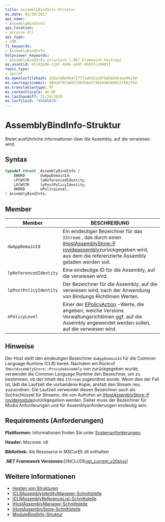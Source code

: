 ```yaml
---
title: AssemblyBindInfo-Struktur
ms.date: 03/30/2017
api_name:
- AssemblyBindInfo
api_location:
- mscoree.dll
api_type:
- COM
f1_keywords:
- AssemblyBindInfo
helpviewer_keywords:
- AssemblyBindInfo structure [.NET Framework hosting]
ms.assetid: 6fc01e98-c2e7-49de-ab9f-95937cc89017
topic_type:
- apiref
ms.openlocfilehash: d2ba7d8e66472f771a932a2dfb05bb9e1ee96290
ms.sourcegitcommit: d8020797a6657d0fbbdff362b80300815f682f94
ms.translationtype: MT
ms.contentlocale: de-DE
ms.lasthandoff: 11/24/2020
ms.locfileid: "95685876"
---
```

# <a name="assemblybindinfo-structure"></a>AssemblyBindInfo-Struktur

Bietet ausführliche Informationen über die Assembly, auf die verwiesen wird.  
  
## <a name="syntax"></a>Syntax  
  
```cpp  
typedef struct _AssemblyBindInfo {  
    DWORD       dwAppDomainId;  
    LPCWSTR     lpReferencedIdentity;  
    LPCWSTR     lpPostPolicyIdentity;  
    DWORD       ePolicyLevel;  
} AssemblyBindInfo;  
```  
  
## <a name="members"></a>Member  
  
|Member|BESCHREIBUNG|  
|------------|-----------------|  
|`dwAppDomainId`|Ein eindeutiger Bezeichner für das `IStream` , das durch einen [IHostAssemblyStore::P rovideassembly](ihostassemblystore-provideassembly-method.md)zurückgegeben wird, aus dem die referenzierte Assembly geladen werden soll.|  
|`lpReferencedIdentity`|Eine eindeutige ID für die Assembly, auf die verwiesen wird.|  
|`lpPostPolicyIdentity`|Der Bezeichner für die Assembly, auf die verwiesen wird, nach der Anwendung von Bindungs Richtlinien Werten.|  
|`ePolicyLevel`|Einer der [EPolicyAction](epolicyaction-enumeration.md) -Werte, die angeben, welche Versions Verwaltungsrichtlinien ggf. auf die Assembly angewendet werden sollen, auf die verwiesen wird.|  
  
## <a name="remarks"></a>Hinweise  

 Der Host stellt den eindeutigen Bezeichner `dwAppDomainId` für die Common Language Runtime (CLR) bereit. Nachdem ein Rückruf `IHostAssemblyStore::ProvideAssembly` von zurückgegeben wurde, verwendet die Common Language Runtime den Bezeichner, um zu bestimmen, ob der Inhalt des `IStream` zugeordnet wurde. Wenn dies der Fall ist, lädt die Laufzeit die vorhandene Kopie, anstatt den Stream neu zuzuordnen. Die Laufzeit verwendet diesen Bezeichner auch als Suchschlüssel für Streams, die von Aufrufen an [IHostAssemblyStore::P rovidemodule](ihostassemblystore-providemodule-method.md)zurückgegeben werden. Daher muss der Bezeichner für Modul Anforderungen und für Assemblyanforderungen eindeutig sein.  
  
## <a name="requirements"></a>Requirements (Anforderungen)  

 **Plattformen:** Informationen finden Sie unter [Systemanforderungen](../../get-started/system-requirements.md).  
  
 **Header:** Mscoree. idl  
  
 **Bibliothek:** Als Ressource in MSCorEE.dll enthalten  
  
 **.NET Framework Versionen:**[!INCLUDE[net_current_v20plus](../../../../includes/net-current-v20plus-md.md)]  
  
## <a name="see-also"></a>Weitere Informationen

- [Hosten von Strukturen](hosting-structures.md)
- [ICLRAssemblyIdentityManager-Schnittstelle](iclrassemblyidentitymanager-interface.md)
- [ICLRAssemblyReferenceList-Schnittstelle](iclrassemblyreferencelist-interface.md)
- [IHostAssemblyManager-Schnittstelle](ihostassemblymanager-interface.md)
- [IHostAssemblyStore-Schnittstelle](ihostassemblystore-interface.md)
- [ModuleBindInfo-Struktur](modulebindinfo-structure.md)
